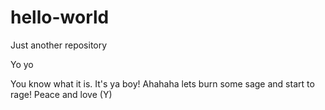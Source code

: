 # hello-world
Just another repository

Yo yo

You know what it is. It's ya boy! Ahahaha lets burn some sage and start to rage!
Peace and love (Y)
